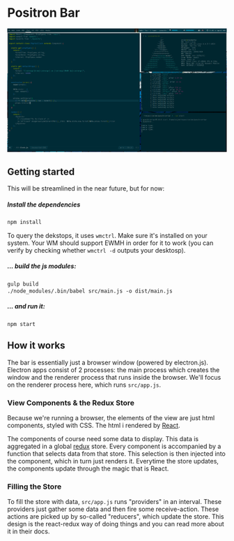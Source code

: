 # Positron Bar

![Screenshot](./docs/screenshots/april.png)

## Getting started

This will be streamlined in the near future, but for now:

##### Install the dependencies

```bash
npm install
```

To query the dekstops, it uses `wmctrl`. Make sure it's installed on your system.
Your WM should support EWMH in order for it to work (you can verify by checking whether `wmctrl -d` outputs your desktosp).

##### ... build the js modules:

```
gulp build
./node_modules/.bin/babel src/main.js -o dist/main.js
```

##### ... and run it:

```
npm start
```

## How it works

The bar is essentially just a browser window (powered by electron.js).
Electron apps consist of 2 processes: the main process which creates the window and the renderer process that runs inside the browser.
We'll focus on the renderer process here, which runs `src/app.js`.

### View Components & the Redux Store

Because we're running a browser, the elements of the view are just html components, styled with CSS.
The html i rendered by [React](https://facebook.github.io/react/index.html).

The components of course need some data to display.
This data is aggregated in a global [redux](http://redux.js.org/docs/introduction/index.html) store.
Every component is accompanied by a function that selects data from that store.
This selection is then injected into the component, which in turn just renders it.
Everytime the store updates, the components update through the magic that is React.

### Filling the Store

To fill the store with data, `src/app.js` runs "providers" in an interval.
These providers just gather some data and then fire some receive-action.
These actions are picked up by so-called "reducers", which update the store.
This design is the react-redux way of doing things and you can read more about it in their docs.

